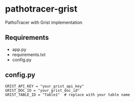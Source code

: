 # pathotracer-grist
PathoTracer with Grist implementation

## Requirements
* app.py
* requirements.txt
* config.py

## config.py
`GRIST_API_KEY = "your_grist_api_key"`<br>
`GRIST_DOC_ID = "your_grist_doc_id"`<br>
`GRIST_TABLE_ID = "Table1"  # replace with your table name`<br>
